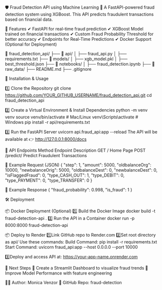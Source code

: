 🛡️ Fraud Detection API using Machine Learning
🚀 A FastAPI-powered fraud detection system using XGBoost. This API predicts fraudulent transactions based on financial data.

📌 Features
✔ FastAPI for real-time fraud prediction
✔ XGBoost Model trained on financial transactions
✔ Custom Fraud Probability Threshold for better accuracy
✔ Endpoints for Real-Time Predictions
✔ Docker Support (Optional for Deployment)

📂 fraud_detection_api/
   ├── 📂 api/
   │   ├── fraud_api.py
   │   ├── requirements.txt
   ├── 📂 models/
   │   ├── xgb_model.pkl
   │   ├── best_threshold.json
   ├── 📂 notebooks/
   │   ├── fraud_detection.ipynb
   ├── 📂 raw_data/
   ├── README.md
   ├── .gitignore

🚀 Installation & Usage

1️⃣ Clone the Repository
git clone https://github.com/YOUR_GITHUB_USERNAME/fraud_detection_api.git
cd fraud_detection_api

2️⃣ Create a Virtual Environment & Install Dependencies
python -m venv venv
source venv/bin/activate  # Mac/Linux
venv\Scripts\activate  # Windows
pip install -r api/requirements.txt

3️⃣ Run the FastAPI Server
uvicorn api.fraud_api:app --reload
The API will be available at 👉 http://127.0.0.1:8000/docs

🎯 API Endpoints
Method	Endpoint	Description
GET	/	Home Page
POST	/predict/	Predict Fraudulent Transactions

📌 Example Request (JSON)
{
    "step": 1,
    "amount": 5000,
    "oldbalanceOrg": 10000,
    "newbalanceOrig": 5000,
    "oldbalanceDest": 0,
    "newbalanceDest": 0,
    "isFlaggedFraud": 0,
    "type_CASH_OUT": 1,
    "type_DEBIT": 0,
    "type_PAYMENT": 0,
    "type_TRANSFER": 0
}

📌 Example Response
{
    "fraud_probability": 0.998,
    "is_fraud": 1
}

🛠️ Deployment

📦 Docker Deployment (Optional)
1️⃣ Build the Docker Image
docker build -t fraud-detection-api .
2️⃣ Run the API in a Container
docker run -p 8000:8000 fraud-detection-api

📦 Deploy to Render
1️⃣Link GitHub repo to Render.com
2️⃣Set root directory as api/
    Use these commands:
    Build Command: pip install -r requirements.txt
    Start Command: uvicorn fraud_api:app --host 0.0.0.0 --port 10000

3️⃣Deploy and access API at: https://your-app-name.onrender.com

🎯 Next Steps
🔹 Create a Streamlit Dashboard to visualize fraud trends
🔹 Improve Model Performance with feature engineering

👨‍💻 Author: Monica Venzor
📌 GitHub Repo: fraud-detection
